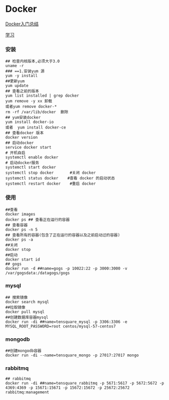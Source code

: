 # Docker

[Docker入门总结](http://dockone.io/article/8350)

[学习](http://www.ruanyifeng.com/blog/2018/02/docker-tutorial.html)

### 安装

```
## 检查内核版本,必须大于3.0
uname -r  
### ==1.安装yum 源
yum -y install 
##更新yum
yum update
## 查看之前的版本
yum list installed | grep docker
yum remove -y xx 卸载
或者yum remove docker-*
rm -rf /var/lib/docker  删除
## yum安装docker
yum install docker-io
或者  yum install docker-ce
## 查看docker 版本
docker version
## 启动docker 
service docker start
# 开机自启
systemctl enable docker 
# 启动docker服务  
systemctl start docker
systemctl stop docker       #关闭 docker
systemctl status docker    #查看 docker 的启动状态
systemctl restart docker    #重启 docker
```

### 使用

```
##查看
docker images
docker ps ## 查看正在运行的容器
## 查看容器
docker ps -n 5
## 查看所有的容器(包含了正在运行的容器以及之前启动过的容器)
docker ps -a  
##关闭
docker stop 
##启动
docker start id
## gogs
docker run -d ##name=gogs -p 10022:22 -p 3000:3000 -v /var/gogsdata:/datagogs/gogs
```

### mysql

```
## 搜索镜像
docker search mysql
##拉取镜像
docker pull mysql
##创建数据库容器mysql
docker run -di ##name=tensquare_mysql -p 3306:3306 -e MYSQL_ROOT_PASSWORD=root centos/mysql-57-centos7
```

### mongodb

```
##创建mongodb容器
docker run ‐di ‐‐name=tensquare_mongo ‐p 27017:27017 mongo
```

### rabbitmq

```
## rabbitmq
docker run -di ##name=tensquare_rabbitmq -p 5671:5617 -p 5672:5672 -p 4369:4369 -p 15671:15671 -p 15672:15672 -p 25672:25672 rabbitmq:management
```